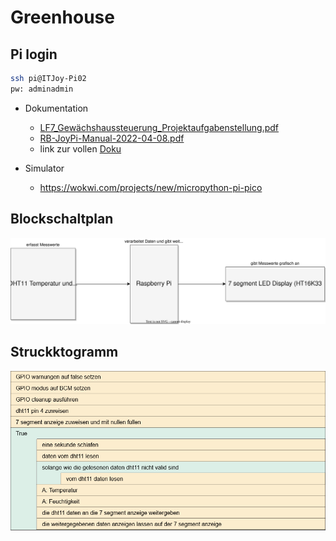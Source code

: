 # Greenhouse

## Pi login
```sh
ssh pi@ITJoy-Pi02
pw: adminadmin
```

- Dokumentation
    - [LF7_Gewächshaussteuerung_Projektaufgabenstellung.pdf](./Doc/LF7_Gewächshaussteuerung_Projektaufgabenstellung.pdf)
    - [RB-JoyPi-Manual-2022-04-08.pdf](./Doc/RB-JoyPi-Manual-2022-04-08.pdf)
    - link zur vollen [Doku](link)

- Simulator
    - https://wokwi.com/projects/new/micropython-pi-pico

## Blockschaltplan
![Blockschaltplan](./Doc/Blockschaltplan.svg)

## Struckktogramm
![Strucktogramm](./Doc/strucktogramm.png)
